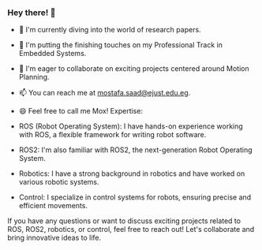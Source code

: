 ### Hey there! 👋
- 🔭 I'm currently diving into the world of research papers.
- 🌱 I'm putting the finishing touches on my Professional Track in Embedded Systems.
- 👯 I'm eager to collaborate on exciting projects centered around Motion Planning.
- 📫 You can reach me at mostafa.saad@ejust.edu.eg.
- 😄 Feel free to call me Mox!
Expertise:

- ROS (Robot Operating System): I have hands-on experience working with ROS, a flexible framework for writing robot software.
- ROS2: I'm also familiar with ROS2, the next-generation Robot Operating System.
- Robotics: I have a strong background in robotics and have worked on various robotic systems.
- Control: I specialize in control systems for robots, ensuring precise and efficient movements.

If you have any questions or want to discuss exciting projects related to ROS, ROS2, robotics, or control, feel free to reach out! Let's collaborate and bring innovative ideas to life.

<!--

### Hi there 👋
- 🔭 I’m currently working on Some Research Papers 
- 🌱 I’m currently Finishing Professional Track in Embedded systems 
- 👯 I’m looking to collaborate on more Project Related to Motion Planning 
- 📫 How to reach me: mostafa.saad@ejust.edu.eg
- 😄 You can Call me Mox 


**Mostafasaad1/Mostafasaad1** is a ✨ _special_ ✨ repository because its `README.md` (this file) appears on your GitHub profile.

Here are some ideas to get you started:

- 🔭 I’m currently working on ...
- 🌱 I’m currently learning ...
- 👯 I’m looking to collaborate on ...
- 🤔 I’m looking for help with ...
- 💬 Ask me about ...
- 📫 How to reach me: ...
- 😄 Pronouns: ...
- ⚡ Fun fact: ...
-->
